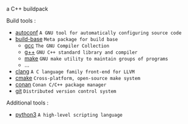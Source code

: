 a C++ buildpack

Build tools :
- [autoconf](https://pkgs.alpinelinux.org/package/v3.3/main/x86/autoconf) `A GNU tool for automatically configuring source code`
- [build-base](https://pkgs.alpinelinux.org/package/v3.3/main/x86/build-base) `Meta package for build base`
  - [gcc](https://pkgs.alpinelinux.org/package/v3.3/main/x86/gcc) `The GNU Compiler Collection`
  - [g++](https://pkgs.alpinelinux.org/package/v3.3/main/x86/g++) `GNU C++ standard library and compiler`
  - [make](https://pkgs.alpinelinux.org/package/v3.3/main/x86/make) `GNU make utility to maintain groups of programs`
  - ...
- [clang](https://pkgs.alpinelinux.org/package/edge/main/x86/clang) `A C language family front-end for LLVM`
- [cmake](https://pkgs.alpinelinux.org/package/edge/main/x86/cmake) `Cross-platform, open-source make system`
- [conan](https://pypi.org/project/conan/) `Conan C/C++ package manager`
- [git](https://pkgs.alpinelinux.org/package/edge/main/x86/git) `Distributed version control system`

Additional tools :
- [python3](https://pkgs.alpinelinux.org/package/edge/main/x86/python3) `A high-level scripting language`
